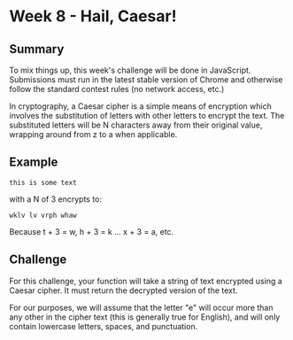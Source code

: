 # Week 8 - Hail, Caesar!

## Summary

To mix things up, this week's challenge will be done in JavaScript. Submissions must run in the latest stable version of Chrome and otherwise follow the standard contest rules (no network access, etc.)

In cryptography, a Caesar cipher is a simple means of encryption which involves the substitution of letters with other letters to encrypt the text. The substituted letters will be N characters away from their original value, wrapping around from z to a when applicable.

## Example

`this is some text`

with a N of 3 encrypts to:

`wklv lv vrph whaw`

Because t + 3 = w, h + 3 = k ... x + 3 = a, etc.

## Challenge

For this challenge, your function will take a string of text encrypted using a Caesar cipher. It must return the decrypted version of the text.

For our purposes, we will assume that the letter "e" will occur more than any other in the cipher text (this is generally true for English), and will only contain lowercase letters, spaces, and punctuation.
